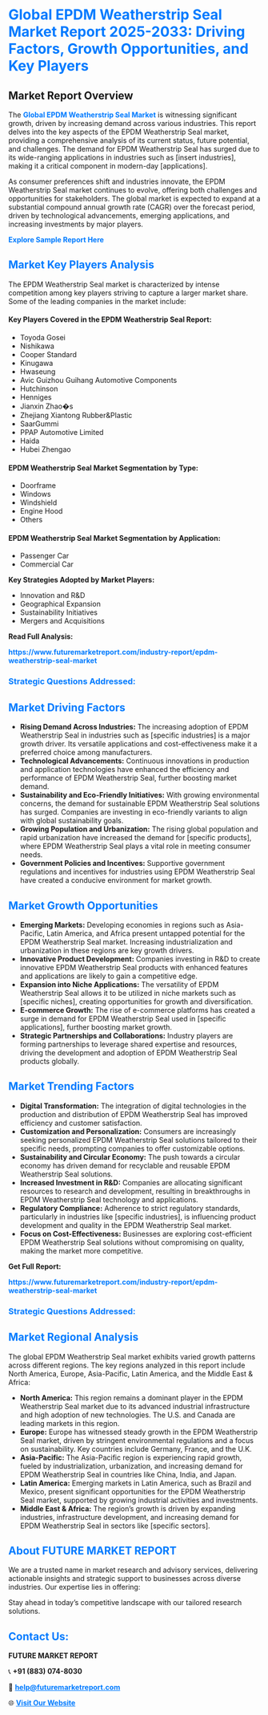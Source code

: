 <h1 style="color: #007BFF;">Global EPDM Weatherstrip Seal Market Report 2025-2033: Driving Factors, Growth Opportunities, and Key Players</h1>

<section id="overview">
<h2>Market Report Overview</h2>
<p>The <a href="https://www.futuremarketreport.com/industry-report/epdm-weatherstrip-seal-market" style="color: #007BFF; text-decoration: none;"><strong>Global EPDM Weatherstrip Seal Market</strong></a> is witnessing significant growth, driven by increasing demand across various industries. This report delves into the key aspects of the EPDM Weatherstrip Seal market, providing a comprehensive analysis of its current status, future potential, and challenges. The demand for EPDM Weatherstrip Seal has surged due to its wide-ranging applications in industries such as [insert industries], making it a critical component in modern-day [applications].</p>
<p>As consumer preferences shift and industries innovate, the EPDM Weatherstrip Seal market continues to evolve, offering both challenges and opportunities for stakeholders. The global market is expected to expand at a substantial compound annual growth rate (CAGR) over the forecast period, driven by technological advancements, emerging applications, and increasing investments by major players.</p>
</section>

<section id="overview">
<p><a href="https://www.futuremarketreport.com/request-sample/reportId=35673" style="color: #007BFF; text-decoration: none;"><strong>Explore Sample Report Here</strong></a></p>
</section>

<section id="key-players">
<h2 style="color: #007BFF;">Market Key Players Analysis</h2>
<p>The EPDM Weatherstrip Seal market is characterized by intense competition among key players striving to capture a larger market share. Some of the leading companies in the market include:</p>
<h4>Key Players Covered in the EPDM Weatherstrip Seal Report:</h4>
<ul><li>Toyoda Gosei</li><li>Nishikawa</li><li>Cooper Standard</li><li>Kinugawa</li><li>Hwaseung</li><li>Avic Guizhou Guihang Automotive Components</li><li>Hutchinson</li><li>Henniges</li><li>Jianxin Zhao�s</li><li>Zhejiang Xiantong Rubber&amp;Plastic</li><li>SaarGummi</li><li>PPAP Automotive Limited</li><li>Haida</li><li>Hubei Zhengao</li></ul>
<h4>EPDM Weatherstrip Seal Market Segmentation by Type:</h4>
<ul><li>Doorframe</li><li>Windows</li><li>Windshield</li><li>Engine Hood</li><li>Others</li></ul>

<h4>EPDM Weatherstrip Seal Market Segmentation by Application:</h4>
<ul><li>Passenger Car</li><li>Commercial Car</li></ul>
<p><strong>Key Strategies Adopted by Market Players:</strong></p>
<ul>
<li>Innovation and R&D</li>
<li>Geographical Expansion</li>
<li>Sustainability Initiatives</li>
<li>Mergers and Acquisitions</li>
</ul>
</section>

<section>
<p><strong>Read Full Analysis: </strong></p><a href="https://www.futuremarketreport.com/industry-report/epdm-weatherstrip-seal-market" style="color: #007BFF; text-decoration: none;"><strong>https://www.futuremarketreport.com/industry-report/epdm-weatherstrip-seal-market</strong></a>
<h3 style="color: #007BFF;">Strategic Questions Addressed:</h3>
</section>

<section id="driving-factors">
<h2 style="color: #007BFF;">Market Driving Factors</h2>
<ul>
<li><strong>Rising Demand Across Industries:</strong> The increasing adoption of EPDM Weatherstrip Seal in industries such as [specific industries] is a major growth driver. Its versatile applications and cost-effectiveness make it a preferred choice among manufacturers.</li>
<li><strong>Technological Advancements:</strong> Continuous innovations in production and application technologies have enhanced the efficiency and performance of EPDM Weatherstrip Seal, further boosting market demand.</li>
<li><strong>Sustainability and Eco-Friendly Initiatives:</strong> With growing environmental concerns, the demand for sustainable EPDM Weatherstrip Seal solutions has surged. Companies are investing in eco-friendly variants to align with global sustainability goals.</li>
<li><strong>Growing Population and Urbanization:</strong> The rising global population and rapid urbanization have increased the demand for [specific products], where EPDM Weatherstrip Seal plays a vital role in meeting consumer needs.</li>
<li><strong>Government Policies and Incentives:</strong> Supportive government regulations and incentives for industries using EPDM Weatherstrip Seal have created a conducive environment for market growth.</li>
</ul>
</section>

<section id="growth-opportunities">
<h2 style="color: #007BFF;">Market Growth Opportunities</h2>
<ul>
<li><strong>Emerging Markets:</strong> Developing economies in regions such as Asia-Pacific, Latin America, and Africa present untapped potential for the EPDM Weatherstrip Seal market. Increasing industrialization and urbanization in these regions are key growth drivers.</li>
<li><strong>Innovative Product Development:</strong> Companies investing in R&D to create innovative EPDM Weatherstrip Seal products with enhanced features and applications are likely to gain a competitive edge.</li>
<li><strong>Expansion into Niche Applications:</strong> The versatility of EPDM Weatherstrip Seal allows it to be utilized in niche markets such as [specific niches], creating opportunities for growth and diversification.</li>
<li><strong>E-commerce Growth:</strong> The rise of e-commerce platforms has created a surge in demand for EPDM Weatherstrip Seal used in [specific applications], further boosting market growth.</li>
<li><strong>Strategic Partnerships and Collaborations:</strong> Industry players are forming partnerships to leverage shared expertise and resources, driving the development and adoption of EPDM Weatherstrip Seal products globally.</li>
</ul>
</section>

<section id="trending-factors">
<h2 style="color: #007BFF;">Market Trending Factors</h2>
<ul>
<li><strong>Digital Transformation:</strong> The integration of digital technologies in the production and distribution of EPDM Weatherstrip Seal has improved efficiency and customer satisfaction.</li>
<li><strong>Customization and Personalization:</strong> Consumers are increasingly seeking personalized EPDM Weatherstrip Seal solutions tailored to their specific needs, prompting companies to offer customizable options.</li>
<li><strong>Sustainability and Circular Economy:</strong> The push towards a circular economy has driven demand for recyclable and reusable EPDM Weatherstrip Seal solutions.</li>
<li><strong>Increased Investment in R&D:</strong> Companies are allocating significant resources to research and development, resulting in breakthroughs in EPDM Weatherstrip Seal technology and applications.</li>
<li><strong>Regulatory Compliance:</strong> Adherence to strict regulatory standards, particularly in industries like [specific industries], is influencing product development and quality in the EPDM Weatherstrip Seal market.</li>
<li><strong>Focus on Cost-Effectiveness:</strong> Businesses are exploring cost-efficient EPDM Weatherstrip Seal solutions without compromising on quality, making the market more competitive.</li>
</ul>
</section>

<section>
<p><strong>Get Full Report: </strong></p><a href="https://www.futuremarketreport.com/industry-report/epdm-weatherstrip-seal-market" style="color: #007BFF; text-decoration: none;"><strong>https://www.futuremarketreport.com/industry-report/epdm-weatherstrip-seal-market</strong></a>
<h3 style="color: #007BFF;">Strategic Questions Addressed:</h3>
</section>


<section id="regional-analysis">
<h2 style="color: #007BFF;">Market Regional Analysis</h2>
<p>The global EPDM Weatherstrip Seal market exhibits varied growth patterns across different regions. The key regions analyzed in this report include North America, Europe, Asia-Pacific, Latin America, and the Middle East & Africa:</p>
<ul>
<li><strong>North America:</strong> This region remains a dominant player in the EPDM Weatherstrip Seal market due to its advanced industrial infrastructure and high adoption of new technologies. The U.S. and Canada are leading markets in this region.</li>
<li><strong>Europe:</strong> Europe has witnessed steady growth in the EPDM Weatherstrip Seal market, driven by stringent environmental regulations and a focus on sustainability. Key countries include Germany, France, and the U.K.</li>
<li><strong>Asia-Pacific:</strong> The Asia-Pacific region is experiencing rapid growth, fueled by industrialization, urbanization, and increasing demand for EPDM Weatherstrip Seal in countries like China, India, and Japan.</li>
<li><strong>Latin America:</strong> Emerging markets in Latin America, such as Brazil and Mexico, present significant opportunities for the EPDM Weatherstrip Seal market, supported by growing industrial activities and investments.</li>
<li><strong>Middle East & Africa:</strong> The region’s growth is driven by expanding industries, infrastructure development, and increasing demand for EPDM Weatherstrip Seal in sectors like [specific sectors].</li>
</ul>
</section>

<footer>
<h2 style="color: #007BFF;">About FUTURE MARKET REPORT</h2>
<p>We are a trusted name in market research and advisory services, delivering actionable insights and strategic support to businesses across diverse industries. Our expertise lies in offering:</p>

<p>Stay ahead in today’s competitive landscape with our tailored research solutions.</p>

<h2 style="color: #007BFF;">Contact Us:</h2>
<p><strong>FUTURE MARKET REPORT</strong></p>
<p>📞 <strong>+91 (883) 074-8030</strong></p>
<p>📧 <strong><a href="mailto:help@futuremarketreport.com" style="color: #007BFF;">help@futuremarketreport.com</a></strong></p>
<p>🌐 <strong><a href="https://www.futuremarketreport.com/" style="color: #007BFF;">Visit Our Website</a></strong></p>
</footer>
